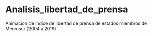 # Analisis_libertad_de_prensa
Animacion de indice de libertad de prensa de estados miembros de Mercosur (2004 a 2019)
